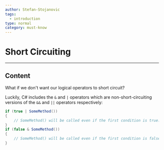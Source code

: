 ```yaml
---
author: Stefan-Stojanovic
tags:
  - introduction
type: normal
category: must-know
---
```


# Short Circuiting

---

## Content

What if we don't want our logical operators to short circuit?

Luckily, C# includes the `&` and `|` operators which are non-short-circuiting versions of the `&&` and `||` operators respectively:
```csharp
if (true | SomeMethod())
{
    // SomeMethod() will be called even if the first condition is true.
}
if (false & SomeMethod())
{
    // SomeMethod() will be called even if the first condition is false.
}
```